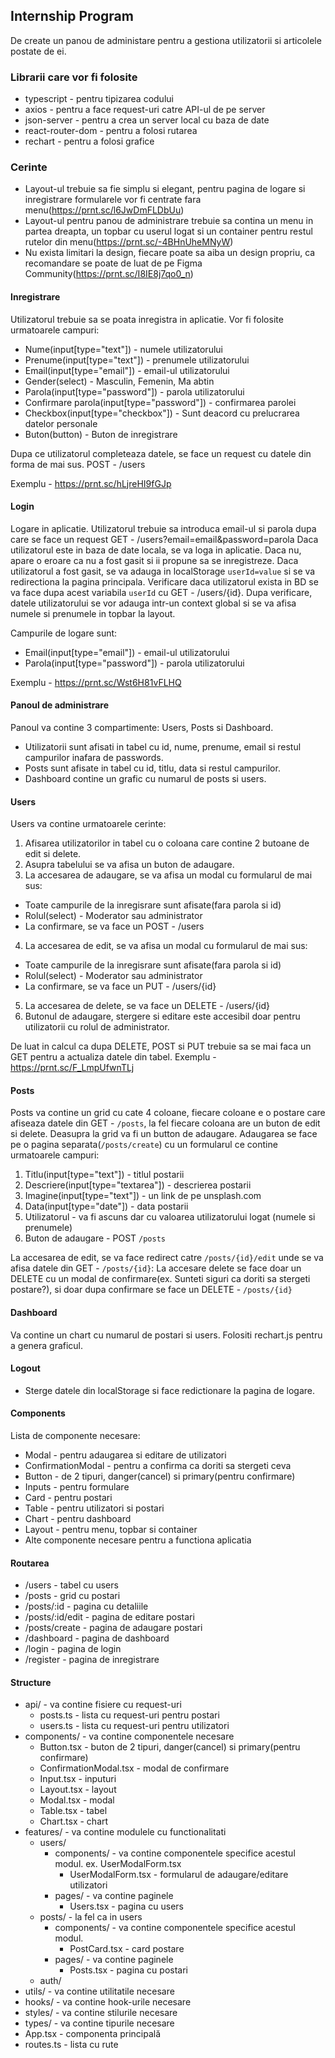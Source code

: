 ## Internship Program

De create un panou de administare pentru a gestiona utilizatorii si articolele postate de ei.

### Librarii care vor fi folosite

- typescript - pentru tipizarea codului
- axios - pentru a face request-uri catre API-ul de pe server
- json-server - pentru a crea un server local cu baza de date
- react-router-dom - pentru a folosi rutarea
- rechart - pentru a folosi grafice

### Cerinte

- Layout-ul trebuie sa fie simplu si elegant, pentru pagina de logare si inregistrare formularele vor fi centrate fara menu(https://prnt.sc/l6JwDmFLDbUu)
- Layout-ul pentru panou de administrare trebuie sa contina un menu in partea dreapta, un topbar cu userul logat si un container pentru restul rutelor din menu(https://prnt.sc/-4BHnUheMNyW)
- Nu exista limitari la design, fiecare poate sa aiba un design propriu, ca recomandare se poate de luat de pe Figma Community(https://prnt.sc/I8IE8j7qo0_n)

#### Inregistrare

Utilizatorul trebuie sa se poata inregistra in aplicatie. Vor fi folosite urmatoarele campuri:

- Nume(input[type="text"]) - numele utilizatorului
- Prenume(input[type="text"]) - prenumele utilizatorului
- Email(input[type="email"]) - email-ul utilizatorului
- Gender(select) - Masculin, Femenin, Ma abtin
- Parola(input[type="password"]) - parola utilizatorului
- Confirmare parola(input[type="password"]) - confirmarea parolei
- Checkbox(input[type="checkbox"]) - Sunt deacord cu prelucrarea datelor personale
- Buton(button) - Buton de inregistrare

Dupa ce utilizatorul completeaza datele, se face un request cu datele din forma de mai sus. POST - /users

Exemplu - https://prnt.sc/hLjreHI9fGJp

#### Login

Logare in aplicatie. Utilizatorul trebuie sa introduca email-ul si parola dupa care se face un request GET - /users?email=email&password=parola
Daca utilizatorul este in baza de date locala, se va loga in aplicatie. Daca nu, apare o eroare ca nu a fost gasit si ii propune sa se inregistreze.
Daca utilizatorul a fost gasit, se va adauga in localStorage `userId=value` si se va redirectiona la pagina principala. Verificare daca utilizatorul exista in BD se va face dupa acest variabila `userId` cu GET - /users/{id}. Dupa verificare, datele utilizatorului se vor adauga intr-un context global si se va afisa numele si prenumele in topbar la layout.

Campurile de logare sunt:

- Email(input[type="email"]) - email-ul utilizatorului
- Parola(input[type="password"]) - parola utilizatorului

Exemplu - https://prnt.sc/Wst6H81vFLHQ

#### Panoul de administrare

Panoul va contine 3 compartimente: Users, Posts si Dashboard.

- Utilizatorii sunt afisati in tabel cu id, nume, prenume, email si restul campurilor inafara de passwords.
- Posts sunt afisate in tabel cu id, titlu, data si restul campurilor.
- Dashboard contine un grafic cu numarul de posts si users.

#### Users

Users va contine urmatoarele cerinte:

1. Afisarea utilizatorilor in tabel cu o coloana care contine 2 butoane de edit si delete.
2. Asupra tabelului se va afisa un buton de adaugare.
3. La accesarea de adaugare, se va afisa un modal cu formularul de mai sus:

- Toate campurile de la inregisrare sunt afisate(fara parola si id)
- Rolul(select) - Moderator sau administrator
- La confirmare, se va face un POST - /users

4. La accesarea de edit, se va afisa un modal cu formularul de mai sus:

- Toate campurile de la inregisrare sunt afisate(fara parola si id)
- Rolul(select) - Moderator sau administrator
- La confirmare, se va face un PUT - /users/{id}

5. La accesarea de delete, se va face un DELETE - /users/{id}
6. Butonul de adaugare, stergere si editare este accesibil doar pentru utilizatorii cu rolul de administrator.

De luat in calcul ca dupa DELETE, POST si PUT trebuie sa se mai faca un GET pentru a actualiza datele din tabel.
Exemplu - https://prnt.sc/F_LmpUfwnTLj

#### Posts

Posts va contine un grid cu cate 4 coloane, fiecare coloane e o postare care afiseaza datele din GET - `/posts`, la fel fiecare coloana are un buton de edit si delete.
Deasupra la grid va fi un button de adaugare. Adaugarea se face pe o pagina separata(`/posts/create`) cu un formularul ce contine urmatoarele campuri:

1. Titlu(input[type="text"]) - titlul postarii
2. Descriere(input[type="textarea"]) - descrierea postarii
3. Imagine(input[type="text"]) - un link de pe unsplash.com
4. Data(input[type="date"]) - data postarii
5. Utilizatorul - va fi ascuns dar cu valoarea utilizatorului logat (numele si prenumele)
6. Buton de adaugare - POST `/posts`

La accesarea de edit, se va face redirect catre `/posts/{id}/edit` unde se va afisa datele din GET - `/posts/{id}`:
La accesare delete se face doar un DELETE cu un modal de confirmare(ex. Sunteti siguri ca doriti sa stergeti postare?), si doar dupa confirmare se face un DELETE - `/posts/{id}`

#### Dashboard

Va contine un chart cu numarul de postari si users. Folositi rechart.js pentru a genera graficul.

#### Logout

- Sterge datele din localStorage si face redictionare la pagina de logare.

#### Components

Lista de componente necesare:

- Modal - pentru adaugarea si editare de utilizatori
- ConfirmationModal - pentru a confirma ca doriti sa stergeti ceva
- Button - de 2 tipuri, danger(cancel) si primary(pentru confirmare)
- Inputs - pentru formulare
- Card - pentru postari
- Table - pentru utilizatori si postari
- Chart - pentru dashboard
- Layout - pentru menu, topbar si container
- Alte componente necesare pentru a functiona aplicatia

#### Routarea

- /users - tabel cu users
- /posts - grid cu postari
- /posts/:id - pagina cu detaliile
- /posts/:id/edit - pagina de editare postari
- /posts/create - pagina de adaugare postari
- /dashboard - pagina de dashboard
- /login - pagina de login
- /register - pagina de inregistrare

#### Structure

- api/ - va contine fisiere cu request-uri
  - posts.ts - lista cu request-uri pentru postari
  - users.ts - lista cu request-uri pentru utilizatori
- components/ - va contine componentele necesare
  - Button.tsx - buton de 2 tipuri, danger(cancel) si primary(pentru confirmare)
  - ConfirmationModal.tsx - modal de confirmare
  - Input.tsx - inputuri
  - Layout.tsx - layout
  - Modal.tsx - modal
  - Table.tsx - tabel
  - Chart.tsx - chart
- features/ - va contine modulele cu functionalitati
  - users/
    - components/ - va contine componentele specifice acestul modul. ex. UserModalForm.tsx
      - UserModalForm.tsx - formularul de adaugare/editare utilizatori
    - pages/ - va contine paginele
      - Users.tsx - pagina cu users
  - posts/ - la fel ca in users
    - components/ - va contine componentele specifice acestul modul.
      - PostCard.tsx - card postare
    - pages/ - va contine paginele
      - Posts.tsx - pagina cu postari
  - auth/
- utils/ - va contine utilitatile necesare
- hooks/ - va contine hook-urile necesare
- styles/ - va contine stilurile necesare
- types/ - va contine tipurile necesare
- App.tsx - componenta principală
- routes.ts - lista cu rute
